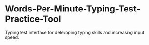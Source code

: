 # Words-Per-Minute-Typing-Test-Practice-Tool
Typing test interface for delevoping typing skills and increasing input speed.
